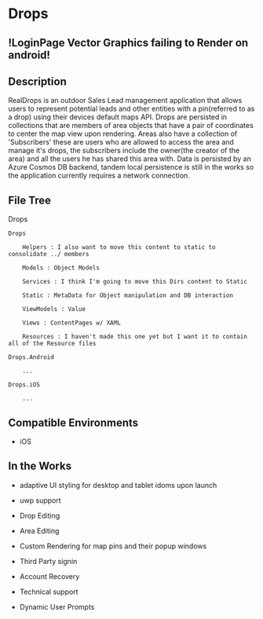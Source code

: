 # Drops
## !LoginPage Vector Graphics failing to Render on android!

## Description

RealDrops is an outdoor Sales Lead management application that allows users to represent potential leads and other entities with a pin(referred to as a drop) using their devices default maps API. Drops are persisted in collections that are members of area objects that have a pair of coordinates to center the map view upon rendering.
Areas also have a collection of 'Subscribers' these are users  who are allowed to access the area and manage it's drops, the subscribers include the owner(the creator of the area) and all the users he has shared this area with. Data is persisted by an Azure Cosmos DB backend, tandem local persistence is still in the works so the application currently requires a network connection.

## File Tree

Drops

	Drops

		Helpers : I also want to move this content to static to consolidate ../ members

		Models : Object Models

		Services : I think I'm going to move this Dirs content to Static

		Static : MetaData for Object manipulation and DB interaction

		ViewModels : Value

		Views : ContentPages w/ XAML

		Resources : I haven't made this one yet but I want it to contain all of the Resource files 

	Drops.Android

		...

	Drops.iOS

		...

## Compatible Environments

- iOS

## In the Works

- adaptive UI styling for desktop and tablet idoms upon launch

- uwp support

- Drop Editing

- Area Editing

- Custom Rendering for map pins and their popup windows

- Third Party signin

- Account Recovery

- Technical support

- Dynamic User Prompts



